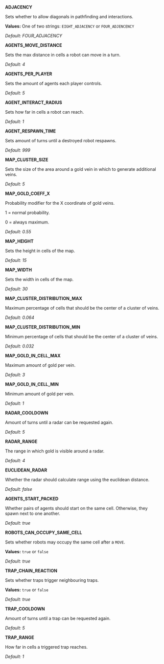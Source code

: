 __ADJACENCY__

Sets whether to allow diagonals in pathfinding and interactions.

**Values:** One of two strings: `EIGHT_ADJACENCY` or `FOUR_ADJENCENCY`

*Default:  FOUR_ADJACENCY*



__AGENTS_MOVE_DISTANCE__ 

Sets the max distance in cells a robot can move in a turn.

*Default: 4*



__AGENTS_PER_PLAYER__ 

Sets the amount of agents each player controls.

*Default: 5*



__AGENT_INTERACT_RADIUS__ 

Sets how far in cells a robot can reach.

*Default: 1*



__AGENT_RESPAWN_TIME__ 

Sets amount of turns until a destroyed robot respawns.

*Default: 999*



__MAP_CLUSTER_SIZE__ 

Sets the size of the area around a gold vein in which to generate additional veins.

*Default: 5*



__MAP_GOLD_COEFF_X__ 

Probability modifier for the X coordinate of gold veins.

1 = normal probability.

0 = always maximum.

*Default: 0.55*



__MAP_HEIGHT__ 

Sets the height in cells of the map.

*Default: 15*



__MAP_WIDTH__ 

Sets the width in cells of the map.

*Default: 30*



__MAP_CLUSTER_DISTRIBUTION_MAX__ 

Maximum percentage of cells that should be the center of a cluster of veins.

*Default: 0.064*



__MAP_CLUSTER_DISTRIBUTION_MIN__ 

Minimum percentage of cells that should be the center of a cluster of veins.

*Default: 0.032*



__MAP_GOLD_IN_CELL_MAX__ 

Maximum amount of gold per vein.

*Default: 3*



__MAP_GOLD_IN_CELL_MIN__ 

Minimum amount of gold per vein.

*Default: 1*



__RADAR_COOLDOWN__ 

Amount of turns until a radar can be requested again.

*Default: 5*



__RADAR_RANGE__ 

The range in which gold is visible around a radar.

*Default: 4*


__EUCLIDEAN_RADAR__ 

Whether the radar should calculate range using the euclidean distance.

*Default: false*

__AGENTS_START_PACKED__ 

Whether pairs of agents should start on the same cell. Otherwise, they spawn next to one another.

*Default: true*


__ROBOTS_CAN_OCCUPY_SAME_CELL__ 

Sets whether robots may occupy the same cell after a `MOVE`.

**Values:** `true` or `false`

*Default: true*



__TRAP_CHAIN_REACTION__ 

Sets whether traps trigger neighbouring traps.

**Values:** `true` or `false`

*Default: true*



__TRAP_COOLDOWN__ 

Amount of turns until a trap can be requested again.

*Default: 5*


__TRAP_RANGE__ 

How far in cells a triggered trap reaches.

*Default: 1*

